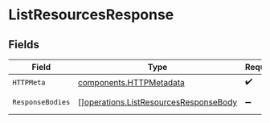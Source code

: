 # ListResourcesResponse


## Fields

| Field                                                                                          | Type                                                                                           | Required                                                                                       | Description                                                                                    |
| ---------------------------------------------------------------------------------------------- | ---------------------------------------------------------------------------------------------- | ---------------------------------------------------------------------------------------------- | ---------------------------------------------------------------------------------------------- |
| `HTTPMeta`                                                                                     | [components.HTTPMetadata](../../models/components/httpmetadata.md)                             | :heavy_check_mark:                                                                             | N/A                                                                                            |
| `ResponseBodies`                                                                               | [][operations.ListResourcesResponseBody](../../models/operations/listresourcesresponsebody.md) | :heavy_minus_sign:                                                                             | An array of resources.                                                                         |